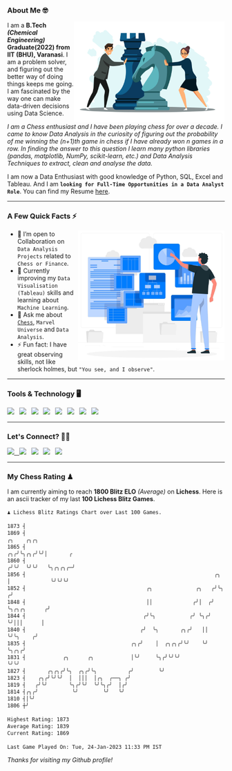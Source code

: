 ### About Me 🤓
<img align="right" alt="Coding" width="350" src="https://github.com/Laxman-Lakhan/Laxman-Lakhan/blob/master/Assets/Chess_Vector.jpg">   

I am a **B.Tech** _**(Chemical Engineering)**_ **Graduate(2022) from IIT (BHU), Varanasi**. I am a problem solver, and figuring out the better way of doing things keeps me going. I am fascinated by the way one can make data-driven decisions using Data Science. 

_I am a Chess enthusiast and I have been playing chess for over a decade. I came to know Data Analysis in the curiosity of figuring out the probability of me winning the (n+1)th game in chess if I have already won n games in a row. In finding the answer to this question I learn many python libraries (pandas, matplotlib, NumPy, scikit-learn, etc.) and Data Analysis Techniques to extract, clean and analyse the data._

I am now a Data Enthusiast with good knowledge of Python, SQL, Excel and Tableau. And I am **`looking for Full-Time Opportunities in a Data Analyst Role`**. You can find my Resume
 [here](https://drive.google.com/file/d/1UIOoogRLj5eGQFQBkuvMmTISZVdl2Ok7/view?usp=sharing).


---

### A Few Quick Facts ⚡️
<img align="right" alt="Coding" width="340" src="https://github.com/Laxman-Lakhan/Laxman-Lakhan/blob/master/Assets/Data_Vector.jpg">   

- 🤝 I’m open to Collaboration on `Data Analysis Projects` related to `Chess or Finance`.
- 📖 Currently improving my `Data Visualisation (Tableau)` skills and learning about `Machine Learning`.
- 💬 Ask me about [`Chess`](https://lichess.org/@/YourKingIsInDanger), `Marvel Universe` and `Data Analysis`.
- ⚡️ Fun fact: I have great observing skills, not like sherlock holmes, but `"You see, and I observe"`.

---
### Tools & Technology 🖥

<img src="https://img.shields.io/badge/Python-white?logo=Python&logoColor=ColorName&style=ShieldStyle" /> &nbsp;
<img src="https://img.shields.io/badge/MySQL-white?logo=MySQL&logoColor=ColorName&style=ShieldStyle" /> &nbsp;
<img src="https://img.shields.io/badge/Tableau-white?logo=Tableau&logoColor=ColorName&style=ShieldStyle" /> &nbsp;
<img src="https://img.shields.io/badge/Excel-white?logo=Microsoft+Excel&logoColor=196F3D&style=ShieldStyle" /> &nbsp;
<img src="https://img.shields.io/badge/Jupyter-white?logo=Jupyter&logoColor=ColorName&style=ShieldStyle" /> &nbsp;
<img src="https://img.shields.io/badge/pandas-white?logo=Pandas&logoColor=000080&style=ShieldStyle" /> &nbsp;
<img src="https://img.shields.io/badge/numpy-white?logo=Numpy&logoColor=85C1E9&style=ShieldStyle" /> &nbsp;
<img src="https://img.shields.io/badge/scikit learn-white?logo=Scikit+Learn&logoColor=ColorName&style=ShieldStyle" /> &nbsp;



---

### Let's Connect? 🫳🏻

<a href="mailto:laxmansingh.lakhan@gmail.com"> <img src="https://img.icons8.com/fluent/48/000000/gmail.png" width="3.5%"/> &nbsp;
[<img src="https://img.icons8.com/color/48/000000/linkedin.png" width="3.5%"/>](https://www.linkedin.com/in/laxman-lakhan/)  &nbsp;
[<img src="https://img.icons8.com/fluent/48/000000/facebook-new.png" width="3.5%"/>](https://www.facebook.com/s.laxmanlakhan/)  &nbsp;
[<img src="https://img.icons8.com/fluent/48/000000/instagram-new.png" width="3.5%"/>](https://www.instagram.com/laxman.lakhan/)  &nbsp;
[<img src="https://img.icons8.com/color/48/000000/twitter.png" width="3.5%"/>](https://twitter.com/laxman__lakhan)  &nbsp;

 ---
  
### My Chess Rating ♟
  
I am currently aiming to reach **1800 Blitz ELO** *(Average)* on **Lichess**. Here is an ascii tracker of my last **100 Lichess Blitz Games**.

  ```
  ♟︎ 𝙻𝚒𝚌𝚑𝚎𝚜𝚜 𝙱𝚕𝚒𝚝𝚣 𝚁𝚊𝚝𝚒𝚗𝚐𝚜 𝙲𝚑𝚊𝚛𝚝 𝚘𝚟𝚎𝚛 𝙻𝚊𝚜𝚝 𝟷00 𝙶𝚊𝚖𝚎𝚜.
  
1873 ┤
1869 ┤                                                                                 ╭╮    ╭╮╭╮
1865 ┤                                                                              ╭╮╭╯╰╮╭╮╭╯╰╯│       ╭
1860 ┤                                                                             ╭╯╰╯  ╰╯╰╯   ╰╮╭╮╭╮╭─╯
1856 ┤                                                             ╭╮              │             ╰╯╰╯╰╯
1852 ┤                                       ╭╮              ╭╮   ╭╯╰╮            ╭╯
1848 ┤                                       ││             ╭╯│  ╭╯  ╰╮╭╮╭╮      ╭╯
1844 ┤                                      ╭╯╰╮           ╭╯ ╰╮╭╯    ╰╯│││      │
1840 ┤                                     ╭╯  ╰╮       ╭╮╭╯   ││       ╰╯╰╮    ╭╯
1835 ┤                                  ╭╮╭╯    │  ╭╮╭╮╭╯╰╯    ╰╯          ╰╮╭╮╭╯
1831 ┤            ╭╮      ╭╮            │╰╯     ╰╮╭╯╰╯╰╯                    ╰╯╰╯
1827 ┤       ╭╮╭╮╭╯╰╮  ╭╮╭╯╰╮          ╭╯        ╰╯
1823 ┤    ╭╮╭╯╰╯╰╯  │  │││  │╭╮  ╭──╮ ╭╯
1819 ┤   ╭╯╰╯       ╰╮╭╯╰╯  ╰╯╰╮╭╯  │╭╯
1814 ┤╭╮╭╯           ╰╯        ╰╯   ╰╯
1810 ┤│╰╯
1806 ┼╯ 

Highest Rating: 1873
Average Rating: 1839
Current Rating: 1869 

Last Game Played On: Tue, 24-Jan-2023 11:33 PM IST
  ```
  
  
*Thanks for visiting my Github profile!*
